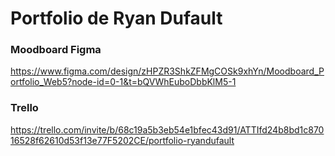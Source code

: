 # Portfolio de Ryan Dufault

### Moodboard Figma  
https://www.figma.com/design/zHPZR3ShkZFMgCOSk9xhYn/Moodboard_Portfolio_Web5?node-id=0-1&t=bQVWhEuboDbbKlM5-1

### Trello
https://trello.com/invite/b/68c19a5b3eb54e1bfec43d91/ATTIfd24b8bd1c87016528f62610d53f13e77F5202CE/portfolio-ryandufault
